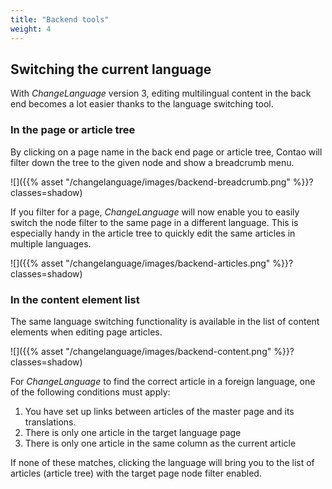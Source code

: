 ```yaml
---
title: "Backend tools"
weight: 4
---
```



## Switching the current language

With *ChangeLanguage* version 3, editing multilingual content in the
back end becomes a lot easier thanks to the language switching tool.


### In the page or article tree

By clicking on a page name in the back end page or article tree, Contao
will filter down the tree to the given node and show a breadcrumb menu.

![]({{% asset "/changelanguage/images/backend-breadcrumb.png" %}}?classes=shadow)

If you filter for a page, *ChangeLanguage* will now enable you to easily
switch the node filter to the same page in a different language. This
is especially handy in the article tree to quickly edit the same articles
in multiple languages.

![]({{% asset "/changelanguage/images/backend-articles.png" %}}?classes=shadow)


### In the content element list

The same language switching functionality is available in the list
of content elements when editing page articles.

![]({{% asset "/changelanguage/images/backend-content.png" %}}?classes=shadow)

For *ChangeLanguage* to find the correct article in a foreign language,
one of the following conditions must apply:

1. You have set up links between articles of the master page and its
   translations.
2. There is only one article in the target language page
3. There is only one article in the same column as the current article

If none of these matches, clicking the language will bring you to the
list of articles (article tree) with the target page node filter enabled.

